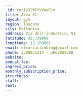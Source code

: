 ```yaml
---
_id: reciG3lWItVVWeR1m
title: Area 51
layout: gym
region: Toscana
city: Follonica
address: Via dell'industria, 51
latitude: 43.739869
longitude: 13.109001
email: etruriaclimbing@gmail.com
phone: 3388835214 - 3668024280
website: 
annual_fee: 
ingress_price: 
monthly_subscription_price: 
structures: 
staff: 
rent: 
---
```



